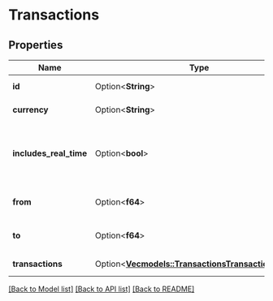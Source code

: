 # Transactions

## Properties

Name | Type | Description | Notes
------------ | ------------- | ------------- | -------------
**id** | Option<**String**> | will always be getTransactions | [optional]
**currency** | Option<**String**> | same as request | [optional]
**includes_real_time** | Option<**bool**> | Indicates whether current day and realtime data is included in the result | [optional]
**from** | Option<**f64**> | Period start date. Epoch time, GMT | [optional]
**to** | Option<**f64**> | Period end date. Epoch time, GMT | [optional]
**transactions** | Option<[**Vec<models::TransactionsTransactionsInner>**](transactions_transactions_inner.md)> | Sorted by date descending | [optional]

[[Back to Model list]](../README.md#documentation-for-models) [[Back to API list]](../README.md#documentation-for-api-endpoints) [[Back to README]](../README.md)


